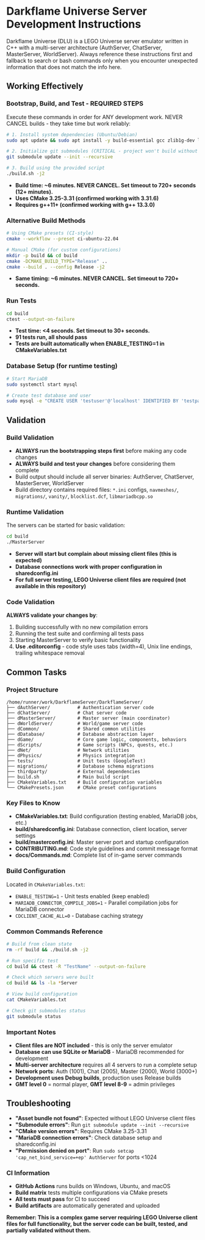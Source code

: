 # Darkflame Universe Server Development Instructions

Darkflame Universe (DLU) is a LEGO Universe server emulator written in C++ with a multi-server architecture (AuthServer, ChatServer, MasterServer, WorldServer). Always reference these instructions first and fallback to search or bash commands only when you encounter unexpected information that does not match the info here.

## Working Effectively

### Bootstrap, Build, and Test - REQUIRED STEPS
Execute these commands in order for ANY development work. NEVER CANCEL builds - they take time but work reliably:

```bash
# 1. Install system dependencies (Ubuntu/Debian)
sudo apt update && sudo apt install -y build-essential gcc zlib1g-dev libssl-dev openssl mariadb-server cmake

# 2. Initialize git submodules (CRITICAL - project won't build without this)
git submodule update --init --recursive

# 3. Build using the provided script
./build.sh -j2
```
- **Build time: ~6 minutes. NEVER CANCEL. Set timeout to 720+ seconds (12+ minutes).**
- **Uses CMake 3.25-3.31 (confirmed working with 3.31.6)**
- **Requires g++11+ (confirmed working with g++ 13.3.0)**

### Alternative Build Methods
```bash
# Using CMake presets (CI-style)
cmake --workflow --preset ci-ubuntu-22.04

# Manual CMake (for custom configurations)
mkdir -p build && cd build
cmake -DCMAKE_BUILD_TYPE="Release" ..
cmake --build . --config Release -j2
```
- **Same timing: ~6 minutes. NEVER CANCEL. Set timeout to 720+ seconds.**

### Run Tests
```bash
cd build
ctest --output-on-failure
```
- **Test time: <4 seconds. Set timeout to 30+ seconds.**
- **91 tests run, all should pass**
- **Tests are built automatically when ENABLE_TESTING=1 in CMakeVariables.txt**

### Database Setup (for runtime testing)
```bash
# Start MariaDB
sudo systemctl start mysql

# Create test database and user
sudo mysql -e "CREATE USER 'testuser'@'localhost' IDENTIFIED BY 'testpass'; GRANT ALL ON *.* TO 'testuser'@'localhost' WITH GRANT OPTION; FLUSH PRIVILEGES; CREATE DATABASE testdarkflame;"
```

## Validation

### Build Validation
- **ALWAYS run the bootstrapping steps first** before making any code changes
- **ALWAYS build and test your changes** before considering them complete
- Build output should include all server binaries: AuthServer, ChatServer, MasterServer, WorldServer
- Build directory contains required files: `*.ini` configs, `navmeshes/`, `migrations/`, `vanity/`, `blocklist.dcf`, `libmariadbcpp.so`

### Runtime Validation
The servers can be started for basic validation:
```bash
cd build
./MasterServer
```
- **Server will start but complain about missing client files (this is expected)**
- **Database connections work with proper configuration in sharedconfig.ini**
- **For full server testing, LEGO Universe client files are required (not available in this repository)**

### Code Validation
**ALWAYS validate your changes by**:
1. Building successfully with no new compilation errors
2. Running the test suite and confirming all tests pass
3. Starting MasterServer to verify basic functionality
4. **Use .editorconfig** - code style uses tabs (width=4), Unix line endings, trailing whitespace removal

## Common Tasks

### Project Structure
```
/home/runner/work/DarkflameServer/DarkflameServer/
├── dAuthServer/          # Authentication server code
├── dChatServer/          # Chat server code  
├── dMasterServer/        # Master server (main coordinator)
├── dWorldServer/         # World/game server code
├── dCommon/              # Shared common utilities
├── dDatabase/            # Database abstraction layer
├── dGame/                # Core game logic, components, behaviors
├── dScripts/             # Game scripts (NPCs, quests, etc.)
├── dNet/                 # Network utilities
├── dPhysics/             # Physics integration
├── tests/                # Unit tests (GoogleTest)
├── migrations/           # Database schema migrations
├── thirdparty/           # External dependencies
├── build.sh              # Main build script
├── CMakeVariables.txt    # Build configuration variables
└── CMakePresets.json     # CMake preset configurations
```

### Key Files to Know
- **CMakeVariables.txt**: Build configuration (testing enabled, MariaDB jobs, etc.)
- **build/sharedconfig.ini**: Database connection, client location, server settings
- **build/masterconfig.ini**: Master server port and startup configuration
- **CONTRIBUTING.md**: Code style guidelines and commit message format
- **docs/Commands.md**: Complete list of in-game server commands

### Build Configuration
Located in `CMakeVariables.txt`:
- `ENABLE_TESTING=1` - Unit tests enabled (keep enabled)
- `MARIADB_CONNECTOR_COMPILE_JOBS=1` - Parallel compilation jobs for MariaDB connector
- `CDCLIENT_CACHE_ALL=0` - Database caching strategy

### Common Commands Reference
```bash
# Build from clean state
rm -rf build && ./build.sh -j2

# Run specific test
cd build && ctest -R "TestName" --output-on-failure

# Check which servers were built
cd build && ls -la *Server

# View build configuration
cat CMakeVariables.txt

# Check git submodules status
git submodule status
```

### Important Notes
- **Client files are NOT included** - this is only the server emulator
- **Database can use SQLite or MariaDB** - MariaDB recommended for development
- **Multi-server architecture** requires all 4 servers to run a complete setup
- **Network ports**: Auth (1001), Chat (2005), Master (2000), World (3000+)
- **Development uses Debug builds**, production uses Release builds
- **GMT level 0** = normal player, **GMT level 8-9** = admin privileges

## Troubleshooting
- **"Asset bundle not found"**: Expected without LEGO Universe client files
- **"Submodule errors"**: Run `git submodule update --init --recursive`
- **"CMake version errors"**: Requires CMake 3.25-3.31
- **"MariaDB connection errors"**: Check database setup and sharedconfig.ini
- **"Permission denied on port"**: Run `sudo setcap 'cap_net_bind_service=+ep' AuthServer` for ports <1024

### CI Information
- **GitHub Actions** runs builds on Windows, Ubuntu, and macOS  
- **Build matrix** tests multiple configurations via CMake presets
- **All tests must pass** for CI to succeed
- **Build artifacts** are automatically generated and uploaded

**Remember: This is a complex game server requiring LEGO Universe client files for full functionality, but the server code can be built, tested, and partially validated without them.**
